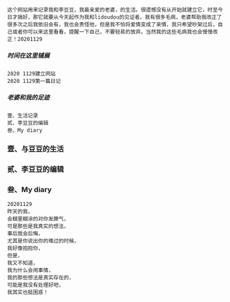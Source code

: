 ```
这个网站用来记录我和李豆豆，我最亲爱的老婆，的生活。很遗憾没有从开始就建立它，时至今日才搞好，那它就要从今天起作为我和lidoudou的见证者。我有很多毛病，老婆帮助我改正了很多次之后我依旧会有，我也会责怪他，但是我不怕将爱情变成了亲情，我只希望吵架过后，自己或者你可以来这里看看，提醒一下自己，不要轻易的放弃。当然我的这些毛病我也会慢慢改正！20201129
```

##### 时间在这里铺展

```
2020 1129建立网站
2020 1129第一篇日记
```

##### 老婆和我的足迹

```
壹、生活记录
贰、李豆豆的编辑
叁、My diary
```

### 壹、与豆豆的生活

### 贰、李豆豆的编辑

### 叁、My diary
```
20201129
昨天的我，
会糊里糊涂的对你发脾气，
可是那些是我真实的想法，
事后我会后悔，
尤其是你说出你的难过的时候，
我好像抱抱你，
但是，
我又不知道，
我为什么会闹事情，
我的那些想法是真实存在的，
可能是我没有处理好吧，
我其实也挺困惑！
```
